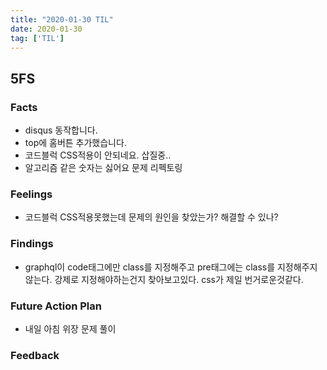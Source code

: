 ```yaml
---
title: "2020-01-30 TIL"
date: 2020-01-30
tag: ['TIL']
---
```


## 5FS

### Facts

- disqus 동작합니다.
- top에 홈버튼 추가했습니다.
- 코드블럭 CSS적용이 안되네요. 삽질중..
- 알고리즘 같은 숫자는 싫어요 문제 리펙토링

### Feelings

- 코드블럭 CSS적용못했는데 문제의 원인을 찾았는가? 해결할 수 있나?

### Findings

- graphql이 code태그에만 class를 지정해주고 pre태그에는 class를 지정해주지 않는다. 강제로 지정해야하는건지 찾아보고있다. css가 제일 번거로운것같다.

### Future Action Plan

- 내일 아침 위장 문제 풀이

### Feedback
